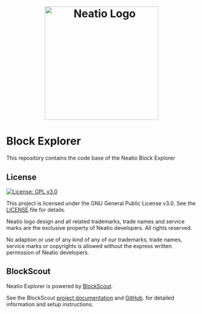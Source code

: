 <h1 align="center">
    <img src="./assets/neat-explorer.png" alt="Neatio Logo" width="300" />
</h1>

# Block Explorer

This repository contains the code base of the Neatio Block Explorer



## License

[![License: GPL v3.0](https://img.shields.io/badge/License-GPL%20v3-blue.svg)](https://www.gnu.org/licenses/gpl-3.0)

This project is licensed under the GNU General Public License v3.0. See the [LICENSE](LICENSE) file for details.

Neatio logo design and all related trademarks, trade names and service marks are the exclusive property of Neatio developers. All rights reserved.

No adaption or use of any kind of any of our trademarks, trade names, service marks or copyrights is allowed without the express written permission of Neatio developers.

## BlockScout

Neatio Explorer is powered by [BlockScout](https://github.com/blockscout/blockscout).

See the BlockScout [project documentation](https://docs.blockscout.com/) and [GitHub](https://github.com/blockscout/blockscout). for detailed information and setup instructions.
